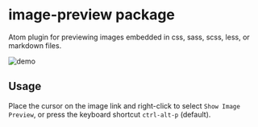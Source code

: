 # image-preview package

Atom plugin for previewing images embedded in css, sass, scss, less, or markdown files.

![demo](https://user-images.githubusercontent.com/21187480/50541456-aed52300-0be9-11e9-91cb-33105355b8ef.gif)

## Usage
Place the cursor on the image link and right-click to select `Show Image Preview`, or press the keyboard shortcut `ctrl-alt-p` (default).
